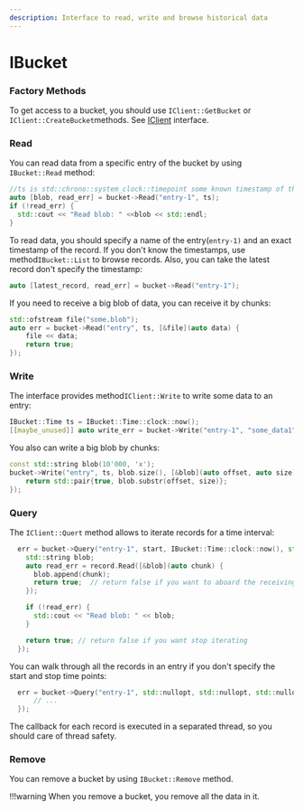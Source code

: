 ```yaml
---
description: Interface to read, write and browse historical data
---
```


# IBucket

### Factory Methods

To get access to a bucket, you should use `IClient::GetBucket` or `IClient::CreateBucket`methods.
See [IClient](iclient.md) interface.

### Read

You can read data from a specific entry of the bucket by using `IBucket::Read` method:

```cpp
//ts is std::chrono::system_clock::timepoint some known timestamp of the record
auto [blob, read_err] = bucket->Read("entry-1", ts);
if (!read_err) {
  std::cout << "Read blob: " <<blob << std::endl;
}
```

To read data, you should specify a name of the entry(`entry-1)` and an exact timestamp of the record. If you don't know
the timestamps, use method`IBucket::List` to browse records. Also, you can take the latest record don't specify the
timestamp:

```cpp
auto [latest_record, read_err] = bucket->Read("entry-1");
```

If you need to receive a big blob of data, you can receive it by chunks:

```cpp
std::ofstream file("some.blob");
auto err = bucket->Read("entry", ts, [&file](auto data) {
    file << data;
    return true;
});
```

### Write

The interface provides method`IClient::Write` to write some data to an entry:

```cpp
IBucket::Time ts = IBucket::Time::clock::now();
[[maybe_unused]] auto write_err = bucket->Write("entry-1", "some_data1", ts);
```

You also can write a big blob by chunks:

```cpp
const std::string blob(10'000, 'x');
bucket->Write("entry", ts, blob.size(), [&blob](auto offset, auto size) {
    return std::pair{true, blob.substr(offset, size)};
});
```

### Query

The `IClient::Quert` method allows to iterate records for a time interval:

```cpp
  err = bucket->Query("entry-1", start, IBucket::Time::clock::now(), std::nullopt, [](auto&& record) {
    std::string blob;
    auto read_err = record.Read([&blob](auto chunk) {
      blob.append(chunk);
      return true;  // return false if you want to aboard the receiving
    });

    if (!read_err) {
      std::cout << "Read blob: " << blob;
    }

    return true; // return false if you want stop iterating
  });
```

You can walk through all the records in an entry if you don't specify the start and stop time points:

```cpp
  err = bucket->Query("entry-1", std::nullopt, std::nullopt, std::nullopt, [](auto&& record) {
      // ...
  });
```

The callback for each record is executed in a separated thread, so you should care of thread safety.

### Remove

You can remove a bucket by using `IBucket::Remove` method.

!!!warning When you remove a bucket, you remove all the data in it.
